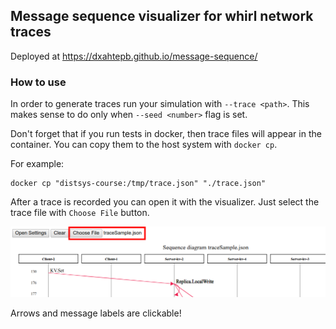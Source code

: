 ## Message sequence visualizer for whirl network traces

Deployed at https://dxahtepb.github.io/message-sequence/

### How to use
In order to generate traces run your simulation with `--trace <path>`. This makes sense to do only when `--seed <number>` flag is set.

Don't forget that if you run tests in docker, then trace files will appear in the container. You can copy them to the host system with `docker cp`.

For example:
```shell
docker cp "distsys-course:/tmp/trace.json" "./trace.json"
```

After a trace is recorded you can open it with the visualizer. Just select the trace file with `Choose File` button.

![Choose file](docs/FileSelect.png)

Arrows and message labels are clickable!
